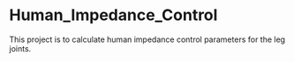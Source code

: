 # Human_Impedance_Control
This project is to calculate human impedance control parameters for the leg joints.
